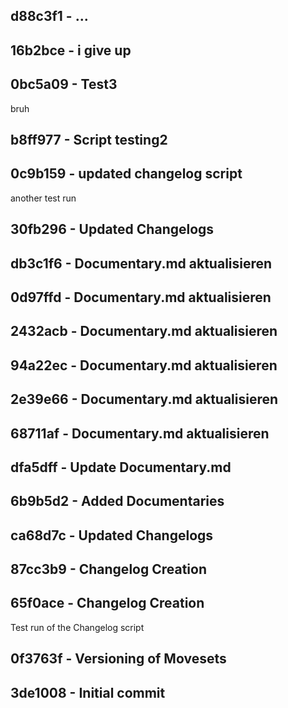 ﻿## d88c3f1 - ...


## 16b2bce - i give up


## 0bc5a09 - Test3
bruh


## b8ff977 - Script testing2


## 0c9b159 - updated changelog script
another test run


## 30fb296 - Updated Changelogs


## db3c1f6 - Documentary.md aktualisieren


## 0d97ffd - Documentary.md aktualisieren


## 2432acb - Documentary.md aktualisieren


## 94a22ec - Documentary.md aktualisieren


## 2e39e66 - Documentary.md aktualisieren


## 68711af - Documentary.md aktualisieren


## dfa5dff - Update Documentary.md


## 6b9b5d2 - Added Documentaries


## ca68d7c - Updated Changelogs


## 87cc3b9 - Changelog Creation


## 65f0ace - Changelog Creation
Test run of the Changelog script


## 0f3763f - Versioning of Movesets


## 3de1008 - Initial commit

